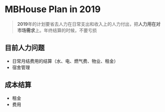 # MBHouse Plan in 2019
>**2019**年的计划要省去人力在日常支出和收入上的人力付出，把**人力用在对市场需求**上。年终结算的时候，不要亏损
## 目前人力问题
* 日常月结费用的结算（水、电、燃气费、物业、租金）
*  宿舍管理



##  成本结算
*  租金
*  费用

<!--stackedit_data:
eyJoaXN0b3J5IjpbLTE0MTg4NDMzNzBdfQ==
-->